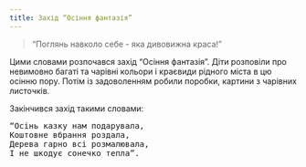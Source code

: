 ```yaml
---
title: Захід “Осіння фантазія”
---
```


> “Поглянь навколо себе - яка дивовижна краса!”

Цими словами розпочався захід “Осіння фантазія”. Діти розповіли про невимовно багаті та чарівні кольори і краєвиди рідного міста в цю осінню пору. Потім із задоволенням робили поробки, картини з чарівних листочків.

Закінчився захід такими словами:

<pre>
“Осінь казку нам подарувала,
Коштовне вбрання роздала,
Дерева гарно всі розмалювала,
І не шкодує сонечко тепла”.
</pre>

<slideshow id="72157660408066665"></slideshow>
